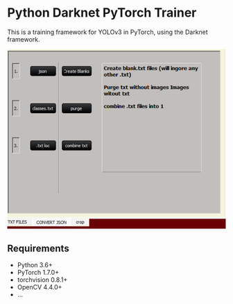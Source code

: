 # Python Darknet PyTorch Trainer

This is a training framework for YOLOv3 in PyTorch, using the Darknet framework.

![firstpage.png](blankspuge.png)

## Requirements

- Python 3.6+
- PyTorch 1.7.0+
- torchvision 0.8.1+
- OpenCV 4.4.0+
- ...
